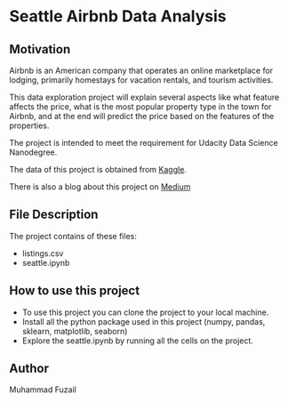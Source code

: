 # Seattle Airbnb Data Analysis

## Motivation
Airbnb is an American company that operates an online marketplace for lodging, primarily homestays for vacation rentals, and tourism activities.  
  
This data exploration project will explain several aspects like what feature affects the price, what is the most popular property type in the town for Airbnb, and at the end will predict the price based on the features of the properties.  
  
The project is intended to meet the requirement for Udacity Data Science Nanodegree.
  
The data of this project is obtained from [Kaggle](https://www.kaggle.com/airbnb/seattle/data).  
  
There is also a blog about this project on [Medium](https://medium.com)

## File Description
The project contains of these files:
- listings.csv
- seattle.ipynb

## How to use this project
- To use this project you can clone the project to your local machine.
- Install all the python package used in this project (numpy, pandas, sklearn, matplotlib, seaborn)
- Explore the seattle.ipynb by running all the cells on the project.

## Author
Muhammad Fuzail